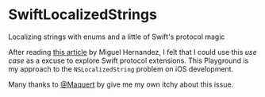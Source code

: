 # SwiftLocalizedStrings
Localizing strings with enums and a little of Swift's protocol magic

After reading [this article](http://www.mhjaso.com/blog/otra-forma-de-lidiar-con-los-localizables-en-swift/) by Miguel Hernandez, I felt that I could use this *use case* as a excuse to explore Swift protocol extensions. This Playground is my approach to the `NSLocalizedString` problem on iOS development.

Many thanks to [@Maquert](http://www.mhjaso.com/blog) by give me my own itchy about this issue.
